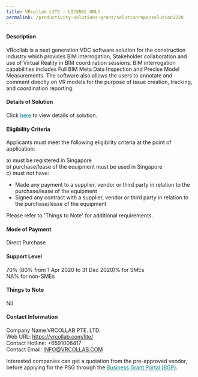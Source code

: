 ```yaml
---
title: VRcollab LITE - LICENSE ONLY
permalink: /productivity-solutions-grant/solutionrepo/solution1220
---
```


#### Description

VRcollab is a next generation VDC software solution for the construction industry which provides BIM interrogation, Stakeholder collaboration and use of Virtual Reality in BIM coordination sessions. BIM interrogation capabilities includes Full BIM Meta Data Inspection and Precise Model Measurements. The software also allows the users to annotate and comment directly on VR models for the purpose of issue creation, tracking, and coordination reporting.

#### Details of Solution

Click <a href='https://govassist.gobusiness.gov.sg/images/psg/Desensitised_VRCollab_20200118_Annex_3_Part_2.pdf' style='color:#037e8a'>here</a> to view details of solution.

#### Eligibility Criteria

Applicants must meet the following eligibility criteria at the point of application:

a) must be registered in Singapore <br>
b) purchase/lease of the equipment must be used in Singapore <br>
c) must not have:
- Made any payment to a supplier, vendor or third party in relation to the purchase/lease of the equipment
- Signed any contract with a supplier, vendor or third party in relation to the purchase/lease of the equipment

Please refer to 'Things to Note' for additional requirements.

#### Mode of Payment
Direct Purchase

#### Support Level
70% (80% from 1 Apr 2020 to 31 Dec 2020)% for SMEs <br>
NA% for non-SMEs

#### Things to Note
Nil

#### Contact Information
Company Name:VRCOLLAB PTE. LTD. <br>Web URL: https://vrcollab.com/lite/ <br>Contact Hotline: +6591008417 <br>Contact Email: INFO@VRCOLLAB.COM <br>

Interested companies can get a quotation from the pre-approved vendor, before applying for the PSG through the <a target='_blank' style='color:#037e8a' href='https://www.businessgrants.gov.sg/'>Business Grant Portal (BGP)</a>.
